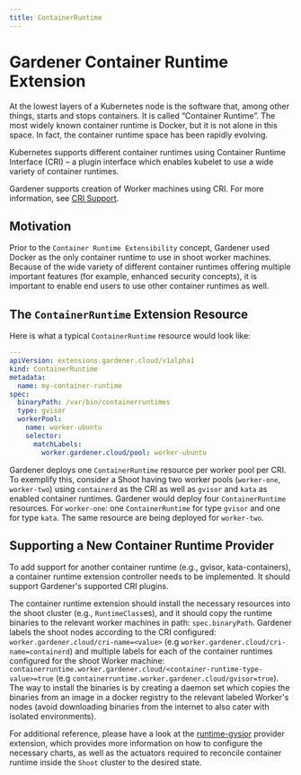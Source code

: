 ```yaml
---
title: ContainerRuntime
---
```


# Gardener Container Runtime Extension

At the lowest layers of a Kubernetes node is the software that, among other things, starts and stops containers. It is called “Container Runtime”.
The most widely known container runtime is Docker, but it is not alone in this space. In fact, the container runtime space has been rapidly evolving.

Kubernetes supports different container runtimes using Container Runtime Interface (CRI) – a plugin interface which enables kubelet to use a wide variety of container runtimes.

Gardener supports creation of Worker machines using CRI. For more information, see [CRI Support](./extension-resources/operatingsystemconfig.md#cri-support).

## Motivation

Prior to the `Container Runtime Extensibility` concept, Gardener used Docker as the only
container runtime to use in shoot worker machines. Because of the wide variety of different container runtimes
offering multiple important features (for example, enhanced security concepts), it is important to enable end users to use other container runtimes as well.

## The `ContainerRuntime` Extension Resource

Here is what a typical `ContainerRuntime` resource would look like:

```yaml
---
apiVersion: extensions.gardener.cloud/v1alpha1
kind: ContainerRuntime
metadata:
  name: my-container-runtime
spec:
  binaryPath: /var/bin/containerruntimes
  type: gvisor
  workerPool:
    name: worker-ubuntu
    selector:
      matchLabels:
        worker.gardener.cloud/pool: worker-ubuntu
```

Gardener deploys one `ContainerRuntime` resource per worker pool per CRI.
To exemplify this, consider a Shoot having two worker pools (`worker-one`, `worker-two`) using `containerd` as the CRI as well as `gvisor` and `kata` as enabled container runtimes.
Gardener would deploy four `ContainerRuntime` resources. For `worker-one`: one `ContainerRuntime` for type `gvisor` and one for type `kata`. The same resource are being deployed for `worker-two`.

## Supporting a New Container Runtime Provider

To add support for another container runtime (e.g., gvisor, kata-containers), a container runtime extension controller needs to be implemented. It should support Gardener's supported CRI plugins.

The container runtime extension should install the necessary resources into the shoot cluster (e.g., `RuntimeClass`es), and it should copy the runtime binaries to the relevant worker machines in path: `spec.binaryPath`. 
Gardener labels the shoot nodes according to the CRI configured: `worker.gardener.cloud/cri-name=<value>` (e.g `worker.gardener.cloud/cri-name=containerd`) and multiple labels for each of the container runtimes configured for the shoot Worker machine:
`containerruntime.worker.gardener.cloud/<container-runtime-type-value>=true` (e.g `containerruntime.worker.gardener.cloud/gvisor=true`).
The way to install the binaries is by creating a daemon set which copies the binaries from an image in a docker registry to the relevant labeled Worker's nodes (avoid downloading binaries from the internet to also cater with isolated environments).

For additional reference, please have a look at the [runtime-gvsior](https://github.com/gardener/gardener-extension-runtime-gvisor) provider extension, which provides more information on how to configure the necessary charts, as well as the actuators required to reconcile container runtime inside the `Shoot` cluster to the desired state.
